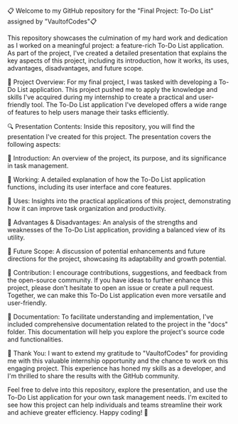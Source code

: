 📋 Welcome to my GitHub repository for the "Final Project: To-Do List" assigned by "VaultofCodes"📋

This repository showcases the culmination of my hard work and dedication as I worked on a meaningful project: a feature-rich To-Do List application. As part of the project, I've created a detailed presentation that explains the key aspects of this project, including its introduction, how it works, its uses, advantages, disadvantages, and future scope.

🚀 Project Overview:
For my final project, I was tasked with developing a To-Do List application. This project pushed me to apply the knowledge and skills I've acquired during my internship to create a practical and user-friendly tool. The To-Do List application I've developed offers a wide range of features to help users manage their tasks efficiently.

🔍 Presentation Contents:
Inside this repository, you will find the presentation I've created for this project. The presentation covers the following aspects:

📌 Introduction: An overview of the project, its purpose, and its significance in task management.

🔄 Working: A detailed explanation of how the To-Do List application functions, including its user interface and core features.

🧩 Uses: Insights into the practical applications of this project, demonstrating how it can improve task organization and productivity.

🌟 Advantages & Disadvantages: An analysis of the strengths and weaknesses of the To-Do List application, providing a balanced view of its utility.

🚀 Future Scope: A discussion of potential enhancements and future directions for the project, showcasing its adaptability and growth potential.

🤝 Contribution:
I encourage contributions, suggestions, and feedback from the open-source community. If you have ideas to further enhance this project, please don't hesitate to open an issue or create a pull request. Together, we can make this To-Do List application even more versatile and user-friendly.

📖 Documentation:
To facilitate understanding and implementation, I've included comprehensive documentation related to the project in the "docs" folder. This documentation will help you explore the project's source code and functionalities.

🌟 Thank You:
I want to extend my gratitude to "VaultofCodes" for providing me with this valuable internship opportunity and the chance to work on this engaging project. This experience has honed my skills as a developer, and I'm thrilled to share the results with the GitHub community.

Feel free to delve into this repository, explore the presentation, and use the To-Do List application for your own task management needs. I'm excited to see how this project can help individuals and teams streamline their work and achieve greater efficiency. Happy coding! 🚀
